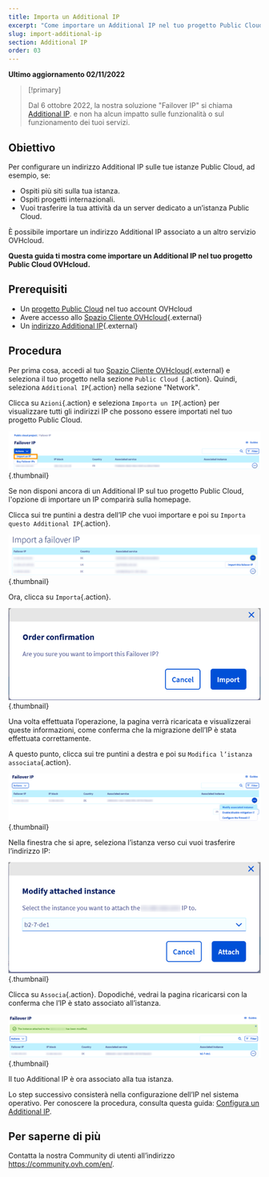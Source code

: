 ```yaml
---
title: Importa un Additional IP
excerpt: "Come importare un Additional IP nel tuo progetto Public Cloud"
slug: import-additional-ip
section: Additional IP
order: 03
---
```


**Ultimo aggiornamento 02/11/2022**

> [!primary]
>
> Dal 6 ottobre 2022, la nostra soluzione "Failover IP" si chiama [Additional IP](https://www.ovhcloud.com/it/network/additional-ip/). e non ha alcun impatto sulle funzionalità o sul funzionamento dei tuoi servizi.
>

## Obiettivo

Per configurare un indirizzo Additional IP sulle tue istanze Public Cloud, ad esempio, se:

- Ospiti più siti sulla tua istanza.  
- Ospiti progetti internazionali.
- Vuoi trasferire la tua attività da un server dedicato a un’istanza Public Cloud. 

È possibile importare un indirizzo Additional IP associato a un altro servizio OVHcloud.

**Questa guida ti mostra come importare un Additional IP nel tuo progetto Public Cloud OVHcloud.**

## Prerequisiti

- Un [progetto Public Cloud](https://www.ovhcloud.com/it/public-cloud/) nel tuo account OVHcloud
- Avere accesso allo [Spazio Cliente OVHcloud](https://www.ovh.com/auth/?action=gotomanager&from=https://www.ovh.it/&ovhSubsidiary=it){.external}
- Un [indirizzo Additional IP](https://www.ovhcloud.com/it/bare-metal/ip/){.external}

## Procedura

Per prima cosa, accedi al tuo [Spazio Cliente OVHcloud](https://www.ovh.com/auth/?action=gotomanager&from=https://www.ovh.it/&ovhSubsidiary=it){.external} e seleziona il tuo progetto nella sezione `Public Cloud `{.action}. Quindi, seleziona `Additional IP`{.action} nella sezione "Network".

Clicca su `Azioni`{.action} e seleziona `Importa un IP`{.action} per visualizzare tutti gli indirizzi IP che possono essere importati nel tuo progetto Public Cloud.

![IP Section](images/import1.png){.thumbnail}

Se non disponi ancora di un Additional IP sul tuo progetto Public Cloud, l'opzione di importare un IP comparirà sulla homepage.

Clicca sui tre puntini a destra dell’IP che vuoi importare e poi su `Importa questo Additional IP`{.action}.

![Importan Additional IP](images/import2.png){.thumbnail}

Ora, clicca su `Importa`{.action}.

![Import confirm](images/importconfirm.png){.thumbnail}

Una volta effettuata l’operazione, la pagina verrà ricaricata e visualizzerai queste informazioni, come conferma che la migrazione dell’IP è stata effettuata correttamente.

A questo punto, clicca sui tre puntini a destra e poi su `Modifica l’istanza associata`{.action}.

![Importan Additional IP](images/modifyinstance.png){.thumbnail}

Nella finestra che si apre, seleziona l’istanza verso cui vuoi trasferire l’indirizzo IP: 

![Importan Additional IP](images/modifyinstance1.png){.thumbnail}

Clicca su `Associa`{.action}. Dopodiché, vedrai la pagina ricaricarsi con la conferma che l’IP è stato associato all’istanza.

![Importan Additional IP](images/modifycompleted.png){.thumbnail}

Il tuo Additional IP è ora associato alla tua istanza.

Lo step successivo consisterà nella configurazione dell’IP nel sistema operativo. Per conoscere la procedura, consulta questa guida: [Configura un Additional IP](https://docs.ovh.com/it/publiccloud/network-services/configure-additional-ip/).

## Per saperne di più 

Contatta la nostra Community di utenti all’indirizzo <https://community.ovh.com/en/>.
